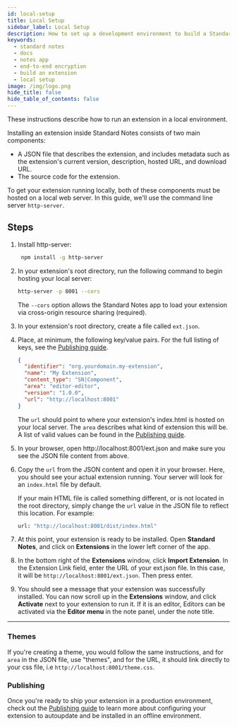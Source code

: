 ```yaml
---
id: local-setup
title: Local Setup
sidebar_label: Local Setup
description: How to set up a development environment to build a Standard Notes extension.
keywords:
  - standard notes
  - docs
  - notes app
  - end-to-end encryption
  - build an extension
  - local setup
image: /img/logo.png
hide_title: false
hide_table_of_contents: false
---
```


These instructions describe how to run an extension in a local environment.

Installing an extension inside Standard Notes consists of two main components:

- A JSON file that describes the extension, and includes metadata such as the extension's current version, description, hosted URL, and download URL.
- The source code for the extension.

To get your extension running locally, both of these components must be hosted on a local web server. In this guide, we'll use the command line server `http-server`.

## Steps

1. Install http-server:

   ```bash
    npm install -g http-server
   ```

1. In your extension's root directory, run the following command to begin hosting your local server:

   ```bash
   http-server -p 8001 --cors
   ```

   The `--cors` option allows the Standard Notes app to load your extension via cross-origin resource sharing (required).

1. In your extension's root directory, create a file called `ext.json`.

1. Place, at minimum, the following key/value pairs. For the full listing of keys, see the [Publishing guide](/extensions/publishing).

   ```json
   {
     "identifier": "org.yourdomain.my-extension",
     "name": "My Extension",
     "content_type": "SN|Component",
     "area": "editor-editor",
     "version": "1.0.0",
     "url": "http://localhost:8001"
   }
   ```

   The `url` should point to where your extension's index.html is hosted on your local server.
   The `area` describes what kind of extension this will be. A list of valid values can be found in the [Publishing guide](/extensions/publishing).

1. In your browser, open http://localhost:8001/ext.json and make sure you see the JSON file content from above.

1. Copy the `url` from the JSON content and open it in your browser. Here, you should see your actual extension running. Your server will look for an `index.html` file by default.

   If your main HTML file is called something different, or is not located in the root directory, simply change the `url` value in the JSON file to reflect this location. For example:

   ```bash
   url: "http://localhost:8001/dist/index.html"
   ```

1. At this point, your extension is ready to be installed. Open **Standard Notes**, and click on **Extensions** in the lower left corner of the app.

1. In the bottom right of the **Extensions** window, click **Import Extension**. In the Extension Link field, enter the URL of your ext.json file. In this case, it will be `http://localhost:8001/ext.json`. Then press enter.

1. You should see a message that your extension was successfully installed. You can now scroll up in the **Extensions** window, and click **Activate** next to your extension to run it. If it is an editor, Editors can be activated via the **Editor menu** in the note panel, under the note title.

---

### Themes

If you're creating a theme, you would follow the same instructions, and for `area` in the JSON file, use "themes", and for the URL, it should link directly to your css file, i.e `http://localhost:8001/theme.css`.

### Publishing

Once you're ready to ship your extension in a production environment, check out the [Publishing guide](/extensions/publishing) to learn more about configuring your extension to autoupdate and be installed in an offline environment.
